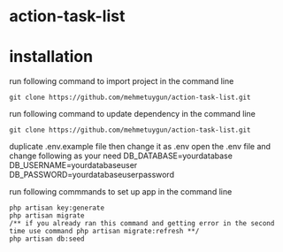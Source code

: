 # action-task-list

# installation

run following command to import project in the command line
```
git clone https://github.com/mehmetuygun/action-task-list.git
```
run following command to update dependency in the command line
```
git clone https://github.com/mehmetuygun/action-task-list.git
```
duplicate .env.example file then change it as .env
open the .env file and change following as your need
DB_DATABASE=yourdatabase
DB_USERNAME=yourdatabaseuser
DB_PASSWORD=yourdatabaseuserpassword

run following commmands to set up app in the command line
```
php artisan key:generate
php artisan migrate
/** if you already ran this command and getting error in the second time use command php artisan migrate:refresh **/
php artisan db:seed
```
